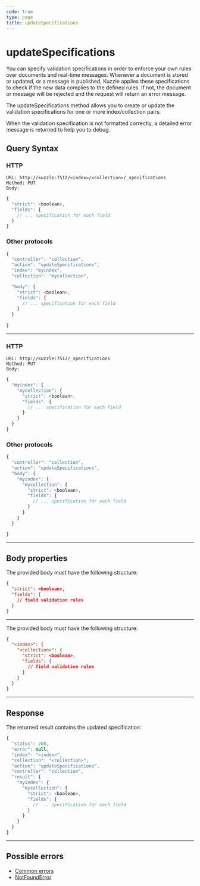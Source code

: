 ```yaml
---
code: true
type: page
title: updateSpecifications
---
```


# updateSpecifications

You can specify validation specifications in order to enforce your own rules over documents and real-time messages.
Whenever a document is stored or updated, or a message is published, Kuzzle applies these specifications to check if the new data complies to the defined rules. If not, the document or message will be rejected and the request will return an error message.

The updateSpecifications method allows you to create or update the validation specifications for one or more index/collection pairs.

When the validation specification is not formatted correctly, a detailed error message is returned to help you to debug.

## Query Syntax

<SinceBadge version="1.8.0" />

### HTTP

```http
URL: http://kuzzle:7512/<index>/<collection>/_specifications
Method: PUT  
Body:
```

```js
{
  "strict": <boolean>,
  "fields": {
    // ... specification for each field
  }
}
```

### Other protocols

```js
{
  "controller": "collection",
  "action": "updateSpecifications",
  "index": "myindex",
  "collection": "mycollection",

  "body": {
    "strict": <boolean>,
    "fields": {
      // ... specification for each field
    }
  }
  
}
```

---

<DeprecatedBadge version="1.8.0" />

### HTTP

```http
URL: http://kuzzle:7512/_specifications
Method: PUT  
Body:
```

```js
{
  "myindex": {
    "mycollection": {
      "strict": <boolean>,
      "fields": {
        // ... specification for each field
      }
    }
  }
}
```

### Other protocols

```js
{
  "controller": "collection",
  "action": "updateSpecifications",
  "body": {
    "myindex": {
      "mycollection": {
        "strict": <boolean>,
        "fields": {
          // ... specification for each field
        }
      }
    }
  }

}
```

---

## Body properties

<SinceBadge version="1.8.0" />

The provided body must have the following structure:

```json
{
  "strict": <boolean>,
  "fields": {
    // field validation rules
  }
}
```

---

<DeprecatedBadge version="1.8.0" />

The provided body must have the following structure:

```json
{
  "<index>": {
    "<collection>": {
      "strict": <boolean>,
      "fields": {
        // field validation rules
      }
    }
  }
}
```

---

## Response

The returned result contains the updated specification:

```js
{
  "status": 200,
  "error": null,
  "index": "<index>",
  "collection": "<collection>",
  "action": "updateSpecifications",
  "controller": "collection",
  "result": {
    "myindex": {
      "mycollection": {
        "strict": <boolean>,
        "fields": {
          // ... specification for each field
        }
      }
    }
  }
}
```

---

## Possible errors

- [Common errors](/core/2/api/essentials/errors#common-errors)
- [NotFoundError](/core/2/api/essentials/errors#notfounderror)
